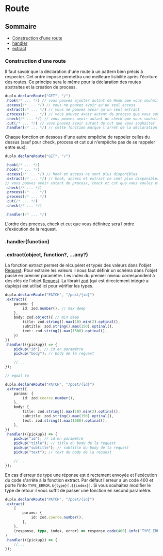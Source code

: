 # Route

## Sommaire
- [Construction d'une route](#construction-dune-route)
- [handler](#handlerfunction)
- [extract](#extractobject-function-any)

### Construction d'une route

Il faut savoir que la déclaration d'une route à un pattern bien précis à respecter. Cet ordre imposé permettra une meilleure lisibilité après l'écriture des routes. Ce principe sera le même pour la déclaration des routes abstraites et la création de process.

```ts
duplo.declareRoute("GET", "/")
.hook(/* ... */) // vous pouvez ajouter autant de Hook que vous souhaitez.
.access(/* ... */) // vous ne pouvez avoir qu'un seul access
.extract(/* ... */) // vous ne pouvez avoir qu'un seul extract
.process(/* ... */) // vous pouvez avoir autant de process que vous souhaitez
.check(/* ... */) // vous pouvez avoir autant de check que vous souhaitez
.cut(/* ... */) // vous pouvez avoir autant de cut que vous souhaitez
.handler(/* ... */) // cette fonction marque l'arrét de la déclaration de la route
```

Chaque fonction en dessous d'une autre empêche de rappeler celles du dessus (sauf pour check, process et cut qui n'empêche pas de se rappeler entre eux):

```ts
duplo.declareRoute("GET", "/")

.hook(/* ... */) 
.hook(/* ... */) 
.access(/* ... */) // hook et access ne sont plus disponibles
.extract(/* ... */) // hook, access et extract ne sont plus disponibles
// vous pouvez avoir autant de process, check et cut que vous voulez et dans l'ordre que vous voulez.
.check(/* ... */) 
.process(/* ... */)
.process(/* ... */) 
.cut(/* ... */) 
.check(/* ... */)

.handler(/* ... */)
```
L'ordre des process, check et cut que vous définirez sera l'ordre d'exécution de la request.

### .handler(function)

### .extract(object, function?, ...any?)

La fonction extract permet de récupéret et typés des valeurs dans l'objet [Request](./Request.md). Pour extraire les valeurs il nous faut définir un schéma dans l'objet passé en premier paramètre. Les index du premier niveau correspondent à des clés de l'objet [Request](./Request.md). La librairi [zod](https://github.com/colinhacks/zod) (qui est directement intégré a duplojs) est utilisé ici pour vérifier les types.

```ts
duplo.declareRoute("PATCH", "/post/{id}")
.extract({
	params: {
		id: zod.number(), // max deep
	},
	body: zod.object({ // min deep
		title: zod.string().max(10).min(2).optinal(),
		subtitle: zod.string().max(150).optinal(),
		text: zod.string().max(1500).optinal(),
	})
})
.handler(({pickup}) => {
	pickup("id"); // id en paramétre
	pickup("body"); // body de la request

	//...
});

// equal to

duplo.declareRoute("PATCH", "/post/{id}")
.extract({
	params: {
		id: zod.coerce.number(),
	},
	body: {
		title: zod.string().max(10).min(2).optinal(),
		subtitle: zod.string().max(150).optinal(),
		text: zod.string().max(1500).optinal(),
	},
})
.handler(({pickup}) => {
	pickup("id"); // id en paramétre
	pickup("title"); // title du body de la request
	pickup("subtitle"); // subtitle du body de la request
	pickup("text"); // text du body de la request

	//...
});
```

En cas d'erreur de type une réponse est directement envoyée et l'exécution du code s'arrête à la fonction extract. Par défaut l'erreur a un code 400 et porte l'info `TYPE_ERROR.${type}[.${index}]`. Si vous souhaitez modifier le type de retour il vous suffit de passer une fonction en second paramètre.

```ts
duplo.declareRoute("PATCH", "/post/{id}")
.extract(
	{
		params: {
			id: zod.coerce.number(),
		},
	},
	(response, type, index, error) => response.code(400).info(`TYPE_ERROR.${type}${index ? "." + index : ""}`).send(),
)
.handler(({pickup}) => {
	//...
});
```